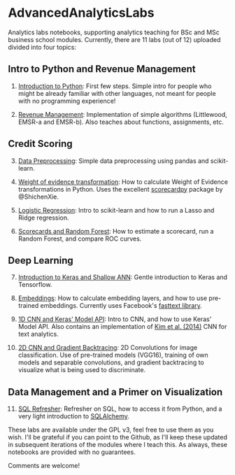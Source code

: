 # AdvancedAnalyticsLabs
Analytics labs notebooks, supporting analytics teaching for BSc and MSc business school modules. Currently, there are 11 labs (out of 12) uploaded divided into four topics:

## Intro to Python and Revenue Management

1. [Introduction to Python](Lab_1_Introduction_to_Python.ipynb): First few steps. Simple intro for people who might be already familiar with other languages, not meant for people with no programming experience!

2. [Revenue Management](Lab_2_Revenue_Management.ipynb): Implementation of simple algorithms (Littlewood, EMSR-a and EMSR-b). Also teaches about functions, assignments, etc.

## Credit Scoring

3. [Data Preprocessing](Lab_3_Preprocessing.ipynb): Simple data preprocessing using pandas and scikit-learn.

4. [Weight of evidence transformation](Lab_4_WoE.ipynb): How to calculate Weight of Evidence transformations in Python. Uses the excellent [scorecardpy](https://github.com/ShichenXie/scorecardpy) package by @ShichenXie.

5. [Logistic Regression](Lab_5_Logistic_Regression.ipynb): Intro to scikit-learn and how to run a Lasso and Ridge regression.

6. [Scorecards and Random Forest](Lab_6_Scorecards_and_Ensembles.ipynb): How to estimate a scorecard, run a Random Forest, and compare ROC curves.

## Deep Learning

7. [Introduction to Keras and Shallow ANN](Lab_7_Keras_and_Shallow_Neural_Networks.ipynb): Gentle introduction to Keras and Tensorflow.

8. [Embeddings](Lab_8_Embeddings.ipynb): How to calculate embedding layers, and how to use pre-trained embeddings. Currently uses Facebook's [fasttext library](https://fasttext.cc/).

9. [1D CNN and Keras' Model API](Lab_9_ConvNets_for_Text_Analytics.ipynb): Intro to CNN, and how to use Keras' Model API. Also contains an implementation of [Kim et al. (2014)](https://arxiv.org/abs/1408.5882) CNN for text analytics.

10. [2D CNN and Gradient Backtracing](Lab_10_2D_Convolutions.ipynb): 2D Convolutions for image classification. Use of pre-trained models (VGG16), training of own models and separable convolutions, and gradient backtracing to visualize what is being used to discriminate.

## Data Management and a Primer on Visualization

11. [SQL Refresher](Lab_11_SQL_Connections.ipynb): Refresher on SQL, how to access it from Python, and a very light introduction to [SQLAlchemy](https://www.sqlalchemy.org/).


These labs are available under the GPL v3, feel free to use them as you wish. I'll be grateful if you can point to the Github, as I'll keep these updated in subsequent iterations of the modules where I teach this. As always, these notebooks are provided with no guarantees.

Comments are welcome!
